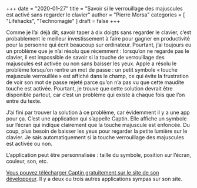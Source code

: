 +++
date        = "2020-01-27"
title       = "Savoir si le verrouillage des majuscules est activé sans regarder le clavier"
author      = "Pierre Morsa"
categories  = [ "Lifehacks", "Technomagie" ]
draft       = false
+++

Comme je l’ai déjà dit, savoir taper à dix doigts sans regarder le clavier, c’est probablement le meilleur investissement à faire pour gagner en productivité pour la personne qui écrit beaucoup sur ordinateur. Pourtant, j’ai toujours eu un problème que je n’ai résolu que récemment : lorsqu’on ne regarde pas le clavier, il est impossible de savoir si la touche de verrouillage des majuscules est activée ou non sans baisser les yeux. Apple a résolu le problème lorsqu’on rentre un mot de passe : un petit symbole « touche majuscule verrouillée » est affiché dans le champ, ce qui évite la frustration de voir son mot de passe rejeté parce qu’on n’a pas vu que cette maudite touche est activée. Pourtant, je trouve que cette solution devrait être disponible partout, car c’est un problème qui existe à chaque fois que l’on entre du texte.

J’ai fini par trouver la solution à ce problème, car évidemment il y a une app pour ça. C’est une application qui s’appelle Captin. Elle affiche un symbole sur l’écran qui indique clairement que la touche majuscule est enfoncée. Du coup, plus besoin de baisser les yeux pour regarder la petite lumière sur le clavier. Je sais automatiquement si la touche verrouillage des majuscules est activée ou non.

L’application peut être personnalisée : taille du symbole, position sur l’écran, couleur, son, etc.

[Vous pouvez télécharger Captin gratuitement sur le site de son développeur](http://captin.mystrikingly.com). Il y a deux ou trois autres applications sympas sur son site.
